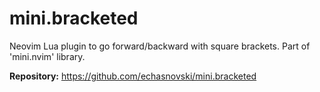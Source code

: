 # mini.bracketed

Neovim Lua plugin to go forward/backward with square brackets. Part of 'mini.nvim' library.

**Repository:** <https://github.com/echasnovski/mini.bracketed>
